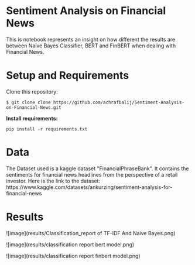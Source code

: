 <h1>Sentiment Analysis on Financial News</h1>
This is notebook represents an insight on how different the results are between Naive Bayes Classifier, BERT and FinBERT when dealing with Financial News.
<h1>Setup and Requirements</h1>
Clone this repository:

```
$ git clone clone https://github.com/achrafbalij/Sentiment-Analysis-on-Financial-News.git
```

**Install requirements:**

```
pip install -r requirements.txt
```
<h1>Data</h1>
The Dataset used is a kaggle dataset "FinancialPhraseBank". It contains the sentiments for financial news headlines from the perspective of a retail investor.
Here is the link to the dataset: https://www.kaggle.com/datasets/ankurzing/sentiment-analysis-for-financial-news
<h1>Results</h1>
![image](results/Classification_report of TF-IDF And Naive Bayes.png)

![image](results/classification report bert model.png)

![image](results/classification report finbert model.png)
